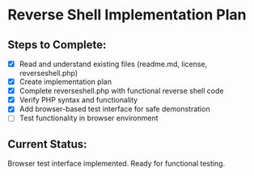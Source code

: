 # Reverse Shell Implementation Plan

## Steps to Complete:
- [x] Read and understand existing files (readme.md, license, reverseshell.php)
- [x] Create implementation plan
- [x] Complete reverseshell.php with functional reverse shell code
- [x] Verify PHP syntax and functionality
- [x] Add browser-based test interface for safe demonstration
- [ ] Test functionality in browser environment

## Current Status:
Browser test interface implemented. Ready for functional testing.
